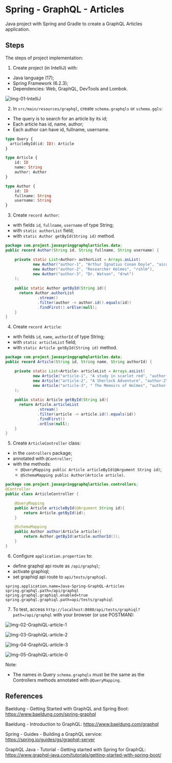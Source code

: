 # Spring - GraphQL - Articles
Java project with Spring and Gradle to create a GraphQL Articles application.


## Steps
The steps of project implementation:

1. Create project (in IntelliJ) with:
- Java language (17);
- Spring Framework (6.2.3);
- Dependencies: Web, GraphQL, DevTools and Lombok.

![Img-01-IntelliJ](images/Img-01-IntelliJ.png)

2. In `src/main/resources/graphql`, create `schema.graphqls` or `schema.gqls`:
- The query is to search for an article by its id;
- Each article has id, name, author;
- Each author can have id, fullname, username.

```graphql
type Query {
  articleById(id: ID): Article
}

type Article {
    id: ID
    name: String
    author: Author
}

type Author {
    id: ID
    fullname: String
    username: String
}
```

3. Create `record Author`:
- with fields `id`, `fullname`, `username` of type String;
- with `static authorList` field;
- with `static Author getById(String id)` method.

```java
package com.project.javaspringgraphqlarticles.data;
public record Author(String id, String fullname, String username) {

    private static List<Author> authorList = Arrays.asList(
            new Author("author-1", "Arthur Ignatius Conan Doyle", "aicd"),
            new Author("author-2", "Researcher Holmes", "rshlm"),
            new Author("author-3", "Dr. Watson", "drwt")
    );
  
    public static Author getById(String id){
      return Author.authorList
              .stream()
              .filter(author -> author.id().equals(id))
              .findFirst().orElse(null);
    }
}
```

4. Create `record Article`:
- with fields `id`, `name`, `authorId` of type String;
- with `static articleList` field;
- with `static Article getById(String id)` method.

```java
package com.project.javaspringgraphqlarticles.data;
public record Article(String id, String name, String authorId) {

    private static List<Article> articleList = Arrays.asList(
            new Article("article-1", "A study in scarlet red", "author-1"),
            new Article("article-2", "A Sherlock Adventure", "author-2"),
            new Article("article-3", " The Memoirs of Holmes", "author-3")
    );
  
    public static Article getById(String id){
      return Article.articleList
              .stream()
              .filter(article -> article.id().equals(id))
              .findFirst()
              .orElse(null);
    }
}
```

5. Create `ArticleController` class:
- in the `controllers` package;
- annotated with `@Controller`;
- with the methods:
    * `@QueryMapping public Article articleById(@Argument String id)`;
    * `@SchemaMapping public Author(Article article)`.

```java
package com.project.javaspringgraphqlarticles.controllers;
@Controller
public class ArticleController {

    @QueryMapping
    public Article articleById(@Argument String id){
        return Article.getById(id);
    }

    @SchemaMapping
    public Author author(Article article){
        return Author.getById(article.authorId());
    }
}
```

6. Configure `application.properties` to:
- define graphql api route as `/api/graphql`;
- activate graphiql;
- set graphiql api route to `api/tests/graphiql`.

```properties
spring.application.name=Java-Spring-GraphQL-Articles
spring.graphql.path=/api/graphql
spring.graphql.graphiql.enabled=true
spring.graphql.graphiql.path=api/tests/graphiql
```

7. To test, access `http://localhost:8080/api/tests/graphiql?path=/api/graphql` with your browser (or use POSTMAN):

![Img-02-GraphiQL-article-1](images/Img-02-GraphiQL-article-1.png)

![Img-03-GraphiQL-article-2](images/Img-03-GraphiQL-article-2.png)

![Img-04-GraphiQL-article-3](images/Img-04-GraphiQL-article-3.png)

![Img-05-GraphiQL-article-0](images/Img-05-GraphiQL-article-0.png)

Note:
- The names in Query `schema.graphqls` must be the same as the Controllers methods annotated with `@QueryMapping`.


## References
Baeldung - Getting Started with GraphQL and Spring Boot:
https://www.baeldung.com/spring-graphql

Baeldung - Introduction to GraphQL:
https://www.baeldung.com/graphql

Spring - Guides - Building a GraphQL service:
https://spring.io/guides/gs/graphql-server

GraphQL Java - Tutorial - Getting started with Spring for GraphQL:
https://www.graphql-java.com/tutorials/getting-started-with-spring-boot/